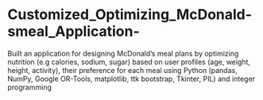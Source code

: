 # Customized_Optimizing_McDonald-smeal_Application-


Built an application for designing McDonald’s meal plans by optimizing nutrition (e.g calories, sodium, sugar) based on user profiles (age, weight, height, activity), their preference for each meal using Python (pandas, NumPy, Google OR-Tools, matplotlib, ttk bootstrap, Tkinter, PIL) and integer programming
